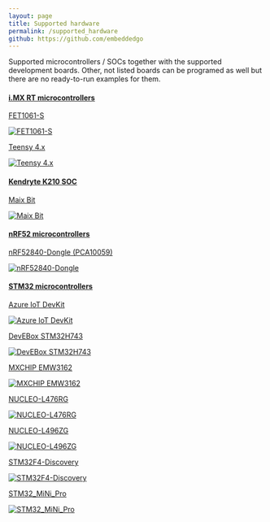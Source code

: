 ```yaml
---
layout: page
title: Supported hardware
permalink: /supported_hardware
github: https://github.com/embeddedgo
---
```


Supported microcontrollers / SOCs together with the supported development boards. Other, not listed boards can be programed as well but there are no ready-to-run examples for them.

#### [i.MX RT microcontrollers]({{page.github}}/imxrt)

[FET1061-S]({{page.github}}/imxrt/tree/master/devboard/fet1061)

[![FET1061-S]({{page.github}}/imxrt/raw/master/devboard/fet1061/doc/board.jpg)]({{page.github}}/imxrt/tree/master/devboard/fet1061)

[Teensy 4.x]({{page.github}}/imxrt/tree/master/devboard/teensy4)

[![Teensy 4.x]({{page.github}}/imxrt/raw/master/devboard/teensy4/doc/board.jpg)]({{page.github}}/imxrt/tree/master/devboard/teensy4)

#### [Kendryte K210 SOC]({{page.github}}/kendryte)

[Maix Bit]({{page.github}}/kendryte/tree/master/devboard/maixbit)

[![Maix Bit]({{page.github}}/kendryte/raw/master/devboard/maixbit/doc/board.jpg)]({{page.github}}/kendryte/tree/master/devboard/maixbit)

#### [nRF52 microcontrollers]({{page.github}}/nrf5)

[nRF52840-Dongle (PCA10059)]({{page.github}}/nrf5/tree/master/devboard/pca10059)

[![nRF52840-Dongle]({{page.github}}/nrf5/raw/master/devboard/pca10059/doc/board.jpg)]({{page.github}}/nrf5/tree/master/devboard/pca10059)

#### [STM32 microcontrollers]({{page.github}}/stm32)

[Azure IoT DevKit]({{page.github}}/stm32/tree/master/devboard/az3166)

[![Azure IoT DevKit]({{page.github}}/stm32/raw/master/devboard/az3166/doc/board.jpg)]({{page.github}}/stm32/tree/master/devboard/az3166)

[DevEBox STM32H743]({{page.github}}/stm32/tree/master/devboard/devebox-h743)

[![DevEBox STM32H743]({{page.github}}/stm32/raw/master/devboard/devebox-h743/doc/board.jpg)]({{page.github}}/stm32/tree/master/devboard/devebox-h743)

[MXCHIP EMW3162]({{page.github}}/stm32/tree/master/devboard/emw3162)

[![MXCHIP EMW3162]({{page.github}}/stm32/raw/master/devboard/emw3162/doc/board.jpg)]({{page.github}}/stm32/tree/master/devboard/emw3162)

[NUCLEO-L476RG]({{page.github}}/stm32/tree/master/devboard/nucleo-l476rg)

[![NUCLEO-L476RG]({{page.github}}/stm32/raw/master/devboard/nucleo-l476rg/doc/board.jpg)]({{page.github}}/stm32/tree/master/devboard/nucleo-l476rg)

[NUCLEO-L496ZG]({{page.github}}/stm32/tree/master/devboard/nucleo-l496zg)

[![NUCLEO-L496ZG]({{page.github}}/stm32/raw/master/devboard/nucleo-l496zg/doc/board.jpg)]({{page.github}}/stm32/tree/master/devboard/nucleo-l496zg)

[STM32F4-Discovery]({{page.github}}/stm32/tree/master/devboard/f4-discovery)

[![STM32F4-Discovery]({{page.github}}/stm32/raw/master/devboard/f4-discovery/doc/board.jpg)]({{page.github}}/stm32/tree/master/devboard/f4-discovery)

[STM32_MiNi_Pro]({{page.github}}/stm32/tree/master/devboard/minipro-f405)

[![STM32_MiNi_Pro]({{page.github}}/stm32/raw/master/devboard/minipro-f405/doc/board.jpg)]({{page.github}}/stm32/tree/master/devboard/minipro-f405)

